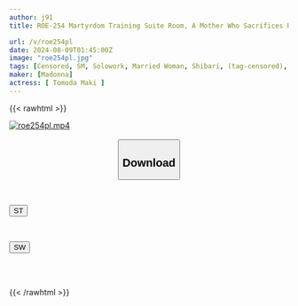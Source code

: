 ```yaml
---
author: j91
title: ROE-254 Martyrdom Training Suite Room, A Mother Who Sacrifices Her Body For Her Son. Maki Tomoda

url: /v/roe254pl
date: 2024-08-09T01:45:00Z
image: "roe254pl.jpg"
tags: [Censored, SM, Solowork, Married Woman, Shibari, (tag-censored), Mature Woman	]
maker: [Madonna]
actress: [ Tomoda Maki ]
---
```



{{< rawhtml >}}

<div class="video" data-videoid="3oGX7VgKodfdboB">
    <a href="javascript:;">
        <img src="/v/roe254pl/roe254pl.jpg" width="WIDTH" height="HEIGHT" alt="roe254pl.mp4" loading="lazy">
    </a>
</div>

<script type="text/javascript" src="https://j91.asia/asset/on-demand-st.js"></script>

<br>
  <link rel="stylesheet" href="https://j91.asia/asset/bs5.css">
  
  <center>
  <button class="btn btn-primary" type="button" data-bs-toggle="collapse" data-bs-target=".multi-collapse" aria-expanded="false" aria-controls="multiCollapseExample1 multiCollapseExample2"><h2>Download</h2></button></center>
</p>
<div class="row">
  <div class="col">
    <div class="collapse multi-collapse" id="multiCollapseExample1">
      <div class="card card-body">
	      	      <br>
<div class="buttons">  
<p><a href="/v/roe254pl/st.html" target="_blank"><button class="btn-hover color-3"><i class="fa fa-download"></i> ST</button></a></p></div>
    </div>
  </div>
</div>
  <div class="col">
    <div class="collapse multi-collapse" id="multiCollapseExample2">
      <div class="card card-body">
	      <br>
<div class="buttons">
<p><a href="/v/roe254pl/sw.html" target="_blank"><button class="btn-hover color-2"><i class="fa fa-download"></i> SW</button></a></p></div>
<br><br>
      </div>
    </div>
  </div>
</div>

{{< /rawhtml >}}